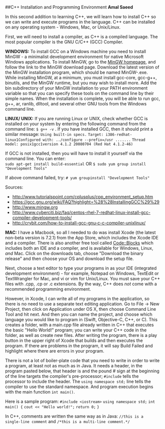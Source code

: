 ##C++ Installation and Programming Environment
**Amal Saeed**




In this second addition to learning C++, we will learn how to install C++ so we can write and execute programs in the language. C++ can be installed on any operating system - Windows, Mac, or Unix/Linux. 

First, we will need to install a compiler, as C++ is a compiled language. The most popular compiler is the GNU C/C++ (GCC) Compiler. 

**WINDOWS:** To install GCC on a Windows machine you need to install MinGW - a minimalist development environment for native Microsoft Windows applications. To install MinGW, go to the [MinGW homepage](www.mingw.org), and follow the link to the MinGW download page. Download the latest version of the MinGW installation program, which should be named MinGW-<version>.exe. While installing MinGW, at a minimum, you must install gcc-core, gcc-g++, binutils, and the MinGW runtime, but you may wish to install more. Add the bin subdirectory of your MinGW installation to your PATH environment variable so that you can specify these tools on the command line by their simple names. When the installation is complete, you will be able to run gcc, g++, ar, ranlib, dlltool, and several other GNU tools from the Windows command line.

**LINUX/ UNIX:** If you are running Linux or UNIX, check whether GCC is installed on your system by entering the following command from the command line: `$ g++ -v` . If you have installed GCC, then it should print a similar message:
`Using built-in specs.`
`Target: i386-redhat-linux1Configured with: ../configure --prefix=/usr .......`
`Thread model: posix1gcc1version 4.1.2 20080704 (Red Hat 4.1.2-46)`

If GCC is not installed, then you will have to install it yourself via the command line. You can enter:  
`sudo apt-get install build-essential`
OR
`$ sudo yum group install "Development Tools"`

If above command failed, try:
`# yum groupinstall "Development Tools"`

Sources:

- http://www.tutorialspoint.com/cplusplus/cpp_environment_setup.htm
- https://gcc.gnu.org/wiki/FAQ?highlight=%28%28InstallingGCC%29%29
- http://www.mingw.org
- http://www.cyberciti.biz/faq/centos-rhel-7-redhat-linux-install-gcc-compiler-development-tools/
- http://crybit.com/how-to-install-gcc-gnu-c-c-compiler-unixlinux/

**MAC:** I have a Macbook, so all I needed to do was install Xcode (the latest non-beta version is 7.2.1) from the App Store, which includes the Xcode IDE and a compiler. There is also another free tool called [Code::Blocks](http://www.codeblocks.org/) which includes both an IDE and a compiler, and is available for Windows, Linux, *and* Mac. Click on the downloads tab, choose "Download the binary release" and then choose your OS and download the setup file.

Next, choose a text editor to type your programs in as your IDE (integrated development environment) - for example, Notepad on Windows, TextEdit or TextWrangler for Mac, and vi or vim for Unix/Linux. You must save your C++ files with .cpp, .cp or .c extensions. By the way, C++ does *not* come with a recommended programming environment.

However, in Xcode, I can write all of my programs in the application, so there is no need to use a separate text editing application. Go to File -> New Project, then click on Application under OS X, then choose Command Line Tool and hit next. And then you can name the project, and choose which language you would like to program in (Swift, Objective-C, C++, or C). This creates a folder, with a main.cpp file already written in C++ that executes the basic "Hello World!" program; you can write your C++ code in the folder, as well as create new files. After writing the program, there is a play button in the upper right of Xcode that builds and then executes the program. If there are problems in the program, it will say Build Failed and highlight where there are errors in your program.

There is not a lot of boiler-plate code that you need to write in order to write a program, at least not as much as in Java. It needs a header, in the program pasted below, that header is <iostream> and the pound # sign at the beginning of the line targets the compiler's pre-processor; `#include` tells the processor to include the <iostream> header. The `using namespace std;` line tells the compiler to use the standard namespace. And program execution begins with the main function `int main()`. 

Here is a sample program:
`#include <iostream>`
`using namespace std;`
`int main() {`
    `cout << "Hello world!";`
    `return 0;`
`}`

In C++, comments are written the same way as in Java: `//this is a single-line comment` and `/*this is a multi-line comment.*/`
